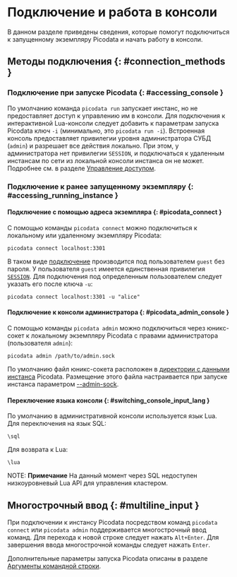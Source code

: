 # Подключение и работа в консоли

В данном разделе приведены сведения, которые помогут подключиться к
запущенному экземпляру Picodata и начать работу в консоли.

## Методы подключения {: #connection_methods }

### Подключение при запуске Picodata {: #accessing_console }

По умолчанию команда `picodata run` запускает инстанс, но не
предоставляет доступ к управлению им в консоли. Для подключения к
интерактивной Lua-консоли следует добавить к параметрам запуска Picodata
ключ `-i` (минимально, это `picodata run -i`). Встроенная консоль
предоставляет привилегии уровня администратора СУБД (`admin`) и
разрешает все действия локально. При этом, у администратора нет
привилегии `SESSION`, и подключаться к удаленным инстансам по сети из
локальной консоли инстанса он не может. Подробнее см. в разделе
[Управление доступом](access_control.md).

### Подключение к ранее запущенному экземпляру {: #accessing_running_instance }

#### Подключение с помощью адреса экземпляра {: #picodata_connect }

С помощью команды `picodata connect` можно подключиться к локальному или
удаленному экземпляру Picodata:

```
picodata connect localhost:3301
```

В таком виде [подключение](../reference/cli.md#connect_command)
производится под пользователем `guest` без пароля. У пользователя
`guest` имеется единственная привилегия
[`SESSION`](access_control.md#privileges). Для подключения под определенным пользователем следует указать его после ключа `-u`:

```
picodata connect localhost:3301 -u "alice"
```

#### Подключение к консоли администратора {: #picodata_admin_console }

С помощью команды `picodata admin` можно подключиться через юникс-сокет
к локальному экземпляру Picodata с правами администратора (пользователя
`admin`):

```
picodata admin /path/to/admin.sock
```

По умолчанию файл юникс-сокета расположен в [директории с данными
инстанса](../reference/cli.md#data_dir) Picodata. Размещение этого
файла настраивается при запуске инстанса параметром
[--admin-sock](../reference/cli.md#admin_sock).

#### Переключение языка консоли {: #switching_console_input_lang }

По умолчанию в административной консоли используется язык Lua.
Для переключения на язык SQL:

```
\sql
```

Для возврата к Lua:

```
\lua
```

NOTE: **Примечание**
На данный момент через SQL недоступен низкоуровневый Lua
API для управления кластером.

## Многострочный ввод {: #multiline_input }

При подключении к инстансу Picodata посредством команд `picodata
connect` или `picodata admin` поддерживается многострочный ввод команд.
Для перехода к новой строке следует нажать `Alt+Enter`. Для завершения
ввода многострочной команды следует нажать `Enter`.

Дополнительные параметры запуска Picodata описаны в разделе [Аргументы
командной строки](../reference/cli.md).
